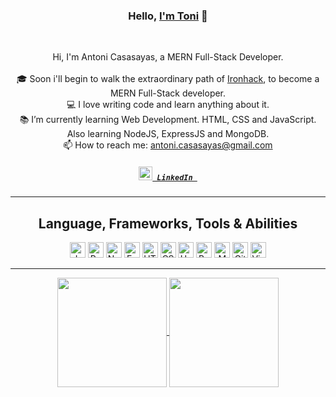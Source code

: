 
<h3 align="center">Hello, <a href="https://github.com/antonicasasayas" title="Profile" target="_blank">I'm Toni</a> 👋</h3>
<br>
<p align="center">
  Hi, I'm Antoni Casasayas, a MERN Full-Stack Developer.
  <br>
  <br>
  🎓 Soon i'll begin to walk the extraordinary path of <a href="https://www.ironhack.com/en/web-development">Ironhack</a>, to become a MERN Full-Stack developer.
  <br>
  💻 I love writing code and learn anything about it.
  <br>
  📚 I’m currently learning Web Development. HTML, CSS and JavaScript. Also learning NodeJS, ExpressJS and MongoDB. 
  <br>
  📫 How to reach me: <a href="mailto: antoni.casasayas@gmail.com">antoni.casasayas@gmail.com</a>
  <h5 align="center">
    <code><a href="https://www.linkedin.com/in/antonicasasayas/" title="LinkedIn Profile"><img width="22" src="https://res.cloudinary.com/dkevcmz3i/image/upload/v1620506336/Personal/Github%20front%20readme/linkedin_wzkegb.svg"> LinkedIn </a></code>
  </h5>
</p>




<hr>

<h2 align="center">Language, Frameworks, Tools & Abilities</h2>

<p align="center">
 
  <img title="Javascript" height="25" src="https://res.cloudinary.com/dkevcmz3i/image/upload/v1620506336/Personal/Github%20front%20readme/javascript-original_ks2qvl.svg">
  <img title="React" height="25" src="https://res.cloudinary.com/dkevcmz3i/image/upload/v1620506338/Personal/Github%20front%20readme/react-original_vzqgdf.svg">
  <img title="NodeJS" height="25" src="https://res.cloudinary.com/dkevcmz3i/image/upload/v1620506337/Personal/Github%20front%20readme/node_wgb8i4.png">
  <img title="ExpressJS" height="25" src="https://res.cloudinary.com/dkevcmz3i/image/upload/b_rgb:ffffff/v1620506334/Personal/Github%20front%20readme/expressjs_dblcrv.png">
  <img title="HTML5" height="25" src="https://res.cloudinary.com/dkevcmz3i/image/upload/v1620506334/Personal/Github%20front%20readme/html5_iqjlja.svg">
  <img title="CSS" height="25" src="https://res.cloudinary.com/dkevcmz3i/image/upload/v1620506334/Personal/Github%20front%20readme/css_yjz8u5.svg">
  <img title="Handlebars" width="25" src="https://res.cloudinary.com/dkevcmz3i/image/upload/v1620506334/Personal/Github%20front%20readme/handlebars_zkwbsr.svg">
  <img title="Bootstrap" height="25" src="https://res.cloudinary.com/dkevcmz3i/image/upload/v1620506334/Personal/Github%20front%20readme/bootstrap_ndjvqf.svg">
  <img title="MongoDB" height="25" src="https://res.cloudinary.com/dkevcmz3i/image/upload/v1620506337/Personal/Github%20front%20readme/mongodb_qxbmpe.png">
  <img title="Git" height="25" src="https://res.cloudinary.com/dkevcmz3i/image/upload/v1620506334/Personal/Github%20front%20readme/git-original_rjrbdd.svg">
  <img title="Visual Studio Code" height="25" src="https://res.cloudinary.com/dkevcmz3i/image/upload/v1620506338/Personal/Github%20front%20readme/vscode_b9dlo8.svg">
  
</p>

<hr>
<p align=center>
  <a href="https://github.com/anuraghazra/github-readme-stats" title="Go to Source">
    <img height=175 align="center" src="https://github-readme-stats.vercel.app/api?username=antonicasasayas&show_icons=true&theme=react">
  </a>
  <a href="https://github.com/anuraghazra/github-readme-stats">
  <img height=175 align="center" src="https://github-readme-stats.vercel.app/api/top-langs/?username=antonicasasayas&title_color=57BCDA&text_color=57BCDA&icon_color=57BCDA&bg_color=0c1014&langs_count=8&layout=compact" />
  </a>
</p>
